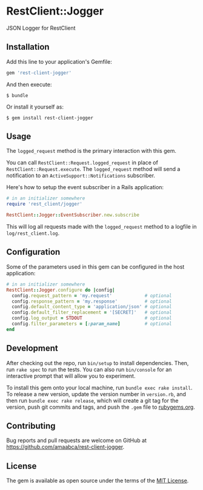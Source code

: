 # RestClient::Jogger

JSON Logger for RestClient

## Installation

Add this line to your application's Gemfile:

```ruby
gem 'rest-client-jogger'
```

And then execute:

    $ bundle

Or install it yourself as:

    $ gem install rest-client-jogger

## Usage

The `logged_request` method is the primary interaction with this gem.

You can call `RestClient::Request.logged_request` in place of `RestClient::Request.execute`. The `logged_request` method will send a notification to an `ActiveSupport::Notifications` subscriber.

Here's how to setup the event subscriber in a Rails application:

```ruby
# in an initializer somewhere
require 'rest_client/jogger'

RestClient::Jogger::EventSubscriber.new.subscribe
```

This will log all requests made with the `logged_request` method to a logfile in `log/rest_client.log`.

## Configuration

Some of the parameters used in this gem can be configured in the host application:

```ruby
# in an initializer somewhere
RestClient::Jogger.configure do |config|
  config.request_pattern = 'my.request'            # optional
  config.response_pattern = 'my.response'          # optional
  config.default_content_type = 'application/json' # optional
  config.default_filter_replacement = '[SECRET]'   # optional
  config.log_output = STDOUT                       # optional
  config.filter_parameters = [:param_name]         # optional
end
```

## Development

After checking out the repo, run `bin/setup` to install dependencies. Then, run `rake spec` to run the tests. You can also run `bin/console` for an interactive prompt that will allow you to experiment.

To install this gem onto your local machine, run `bundle exec rake install`. To release a new version, update the version number in `version.rb`, and then run `bundle exec rake release`, which will create a git tag for the version, push git commits and tags, and push the `.gem` file to [rubygems.org](https://rubygems.org).

## Contributing

Bug reports and pull requests are welcome on GitHub at https://github.com/amaabca/rest-client-jogger.


## License

The gem is available as open source under the terms of the [MIT License](http://opensource.org/licenses/MIT).

